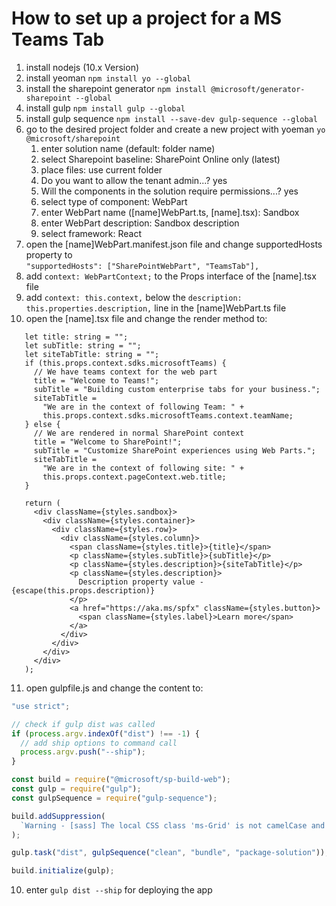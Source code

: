# How to set up a project for a MS Teams Tab

1. install nodejs (10.x Version)
2. install yeoman `npm install yo --global`
3. install the sharepoint generator `npm install @microsoft/generator-sharepoint --global`
4. install gulp `npm install gulp --global`
5. install gulp sequence `npm install --save-dev gulp-sequence --global`
6. go to the desired project folder and create a new project with yoeman `yo @microsoft/sharepoint`
   1. enter solution name (default: folder name)
   2. select Sharepoint baseline: SharePoint Online only (latest)
   3. place files: use current folder
   4. Do you want to allow the tenant admin...? yes
   5. Will the components in the solution require permissions...? yes
   6. select type of component: WebPart
   7. enter WebPart name ([name]WebPart.ts, [name].tsx):  Sandbox
   8. enter WebPart description: Sandbox description
   9. select framework: React
7. open the [name]WebPart.manifest.json file and change supportedHosts property to  
`"supportedHosts": ["SharePointWebPart", "TeamsTab"],`
8. add `context: WebPartContext;` to the Props interface of the [name].tsx file
9. add `context: this.context,` below the `description: this.properties.description,` line in the [name]WebPart.ts file
10. open the [name].tsx file and change the render method to:
 ~~~tsx
    let title: string = "";
    let subTitle: string = "";
    let siteTabTitle: string = "";
    if (this.props.context.sdks.microsoftTeams) {
      // We have teams context for the web part
      title = "Welcome to Teams!";
      subTitle = "Building custom enterprise tabs for your business.";
      siteTabTitle =
        "We are in the context of following Team: " +
        this.props.context.sdks.microsoftTeams.context.teamName;
    } else {
      // We are rendered in normal SharePoint context
      title = "Welcome to SharePoint!";
      subTitle = "Customize SharePoint experiences using Web Parts.";
      siteTabTitle =
        "We are in the context of following site: " +
        this.props.context.pageContext.web.title;
    }

    return (
      <div className={styles.sandbox}>
        <div className={styles.container}>
          <div className={styles.row}>
            <div className={styles.column}>
              <span className={styles.title}>{title}</span>
              <p className={styles.subTitle}>{subTitle}</p>
              <p className={styles.description}>{siteTabTitle}</p>
              <p className={styles.description}>
                Description property value - {escape(this.props.description)}
              </p>
              <a href="https://aka.ms/spfx" className={styles.button}>
                <span className={styles.label}>Learn more</span>
              </a>
            </div>
          </div>
        </div>
      </div>
    );
~~~
11. open gulpfile.js and change the content to:
~~~js
"use strict";

// check if gulp dist was called
if (process.argv.indexOf("dist") !== -1) {
  // add ship options to command call
  process.argv.push("--ship");
}

const build = require("@microsoft/sp-build-web");
const gulp = require("gulp");
const gulpSequence = require("gulp-sequence");

build.addSuppression(
  `Warning - [sass] The local CSS class 'ms-Grid' is not camelCase and will not be type-safe.`
);

gulp.task("dist", gulpSequence("clean", "bundle", "package-solution"));

build.initialize(gulp);
~~~

10. enter `gulp dist --ship` for deploying the app
